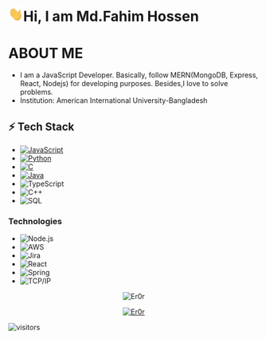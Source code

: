 # <img src="https://raw.githubusercontent.com/ABSphreak/ABSphreak/master/gifs/Hi.gif" width="30px">Hi, I am Md.Fahim Hossen 

# ABOUT ME

* I am a JavaScript Developer. Basically, follow MERN(MongoDB, Express, React, Nodejs) for developing purposes. Besides,I love to solve problems. 
* Institution: American International University-Bangladesh

## ⚡ Tech Stack

* [![JavaScript](https://img.shields.io/badge/-JavaScript-000?&logo=JavaScript&logoColor=ddc508)](https://github.com/adamalston?tab=repositories&q=&type=&language=javascript)
* [![Python](https://img.shields.io/badge/-Python-000?&logo=python)](https://github.com/adamalston?tab=repositories&q=&type=&language=python)
* [![C](https://img.shields.io/badge/-C-000?&logo=C)](https://github.com/adamalston?tab=repositories&q=&type=&language=c)
* [![Java](https://img.shields.io/badge/-Java-000?&logo=Java&logoColor=007396)](https://github.com/adamalston?tab=repositories&q=&type=&language=java)
* ![TypeScript](https://img.shields.io/badge/-TypeScript-000?&logo=TypeScript&logoColor=007ACC)
* ![C++](https://img.shields.io/badge/-C++-000?&logo=c%2b%2b&logoColor=00599C)
* ![SQL](https://img.shields.io/badge/-SQL-000?&logo=MySQL&logoColor=4479A1)


### Technologies

* ![Node.js](https://img.shields.io/badge/-Node.js-000?&logo=node.js)
* ![AWS](https://img.shields.io/badge/-AWS-000?&logo=Amazon-AWS&logoColor=FF9900)
* ![Jira](https://img.shields.io/badge/-Jira-000?&logo=Jira-Software&logoColor=0052CC)
* ![React](https://img.shields.io/badge/-React-000?&logo=React)
* ![Spring](https://img.shields.io/badge/-Spring-000?&logo=Spring)
* ![TCP/IP](https://img.shields.io/badge/-TCP%2FIP-000?&logo=Cisco)

<p align="center"> <img src="https://komarev.com/ghpvc/?username=Er0r&label=Profile%20views&color=0e75b6&style=social" alt="Er0r" /> </p>

<p align="center"> <a href="https://github.com/Er0r/github-profile-trophy"><img src="https://github-profile-trophy.vercel.app/?username=Er0r" alt="Er0r" /></a> </p>

![visitors](https://visitor-badge.glitch.me/badge?page_id=Er0r/Er0r)

